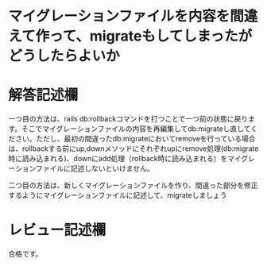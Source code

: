 # マイグレーションファイルを内容を間違えて作って、migrateもしてしまったがどうしたらよいか
# 解答記述欄

一つ目の方法は、rails db:rollbackコマンドを打つことで一つ前の状態に戻ります。そこでマイグレーションファイルの内容を再編集してdb:migrateし直してください。ただし、最初の間違ったdb:migrateにおいてremoveを行っている場合は、rollbackする前にup,downメソッドにそれぞれupにremove処理(db:migrate時に読み込まれる)、downにadd処理（rollback時に読み込まれる）をマイグレーションファイルに記述しないといけません。

二つ目の方法は、新しくマイグレーションファイルを作り、間違った部分を修正するようにマイグレーションファイルに記述して、migrateしましょう


# レビュー記述欄
合格です。
